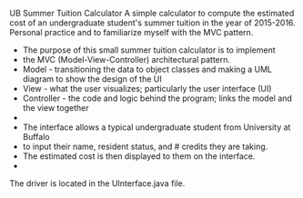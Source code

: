 UB Summer Tuition Calculator
A simple calculator to compute the estimated cost of an undergraduate student's summer tuition in the year of 2015-2016. Personal practice and to familiarize myself with the MVC pattern.


 * The purpose of this small summer tuition calculator is to implement 
 * the MVC (Model-View-Controller) architectural pattern. 
 * Model - transitioning the data to object classes and making a UML diagram to show the design of the UI
 * View - what the user visualizes; particularly the user interface (UI)
 * Controller - the code and logic behind the program; links the model and the view together
 * 
 * The interface allows a typical undergraduate student from University at Buffalo
 * to input their name, resident status, and # credits they are taking. 
 * The estimated cost is then displayed to them on the interface.
 * 

The driver is located in the UInterface.java file. 
